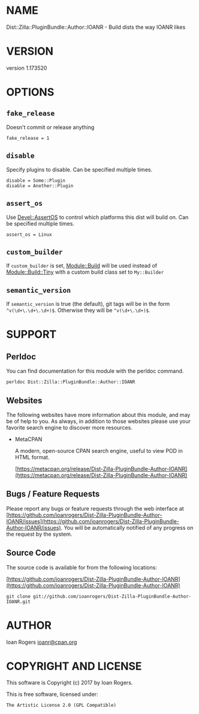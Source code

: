 # NAME

Dist::Zilla::PluginBundle::Author::IOANR - Build dists the way IOANR likes

# VERSION

version 1.173520

# OPTIONS

## `fake_release`

Doesn't commit or release anything

```
fake_release = 1
```

## `disable`

Specify plugins to disable. Can be specified multiple times.

```
disable = Some::Plugin
disable = Another::Plugin
```

## `assert_os`

Use [Devel::AssertOS](https://metacpan.org/pod/Devel::AssertOS) to control which platforms this dist will build on.
Can be specified multiple times.

```
assert_os = Linux
```

## `custom_builder`

If `custom_builder` is set, [Module::Build](https://metacpan.org/pod/Module::Build) will be used instead of
[Module::Build::Tiny](https://metacpan.org/pod/Module::Build::Tiny) with a custom build class set to `My::Builder`

## `semantic_version`

If `semantic_version` is true (the default), git tags will be in the form
`^v(\d+\.\d+\.\d+)$`. Otherwise they will be `^v(\d+\.\d+)$`.

# SUPPORT

## Perldoc

You can find documentation for this module with the perldoc command.

```
perldoc Dist::Zilla::PluginBundle::Author::IOANR
```

## Websites

The following websites have more information about this module, and may be of help to you. As always,
in addition to those websites please use your favorite search engine to discover more resources.

- MetaCPAN

    A modern, open-source CPAN search engine, useful to view POD in HTML format.

    [https://metacpan.org/release/Dist-Zilla-PluginBundle-Author-IOANR](https://metacpan.org/release/Dist-Zilla-PluginBundle-Author-IOANR)

## Bugs / Feature Requests

Please report any bugs or feature requests through the web interface at [https://github.com/ioanrogers/Dist-Zilla-PluginBundle-Author-IOANR/issues](https://github.com/ioanrogers/Dist-Zilla-PluginBundle-Author-IOANR/issues).
You will be automatically notified of any progress on the request by the system.

## Source Code

The source code is available for from the following locations:

[https://github.com/ioanrogers/Dist-Zilla-PluginBundle-Author-IOANR](https://github.com/ioanrogers/Dist-Zilla-PluginBundle-Author-IOANR)

```
git clone git://github.com/ioanrogers/Dist-Zilla-PluginBundle-Author-IOANR.git
```

# AUTHOR

Ioan Rogers <ioanr@cpan.org>

# COPYRIGHT AND LICENSE

This software is Copyright (c) 2017 by Ioan Rogers.

This is free software, licensed under:

```
The Artistic License 2.0 (GPL Compatible)
```
